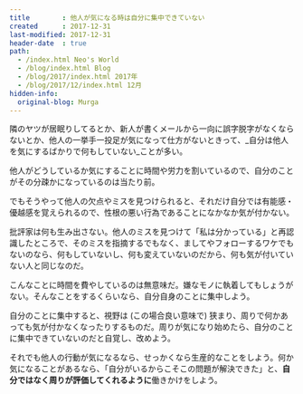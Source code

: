 ```yaml
---
title        : 他人が気になる時は自分に集中できていない
created      : 2017-12-31
last-modified: 2017-12-31
header-date  : true
path:
  - /index.html Neo's World
  - /blog/index.html Blog
  - /blog/2017/index.html 2017年
  - /blog/2017/12/index.html 12月
hidden-info:
  original-blog: Murga
---
```


隣のヤツが居眠りしてるとか、新人が書くメールから一向に誤字脱字がなくならないとか、他人の一挙手一投足が気になって仕方がないときって、_自分は他人を気にするばかりで何もしていない_ことが多い。

他人がどうしているか気にすることに時間や労力を割いているので、自分のことがその分疎かになっているのは当たり前。

でもそうやって他人の欠点やミスを見つけられると、それだけ自分では有能感・優越感を覚えられるので、性根の悪い行為であることになかなか気が付かない。

批評家は何も生み出さない。他人のミスを見つけて「私は分かっている」と再認識したところで、そのミスを指摘するでもなく、ましてやフォローするワケでもないのなら、何もしていないし、何も変えていないのだから、何も気が付いていない人と同じなのだ。

こんなことに時間を費やしているのは無意味だ。嫌なモノに執着してもしょうがない。そんなことをするくらいなら、自分自身のことに集中しよう。

自分のことに集中すると、視野は (この場合良い意味で) 狭まり、周りで何かあっても気が付かなくなったりするものだ。周りが気になり始めたら、自分のことに集中できていないのだと自覚し、改めよう。

それでも他人の行動が気になるなら、せっかくなら生産的なことをしよう。何か気になることがあるなら、「自分がいるからこそこの問題が解決できた」と、**自分ではなく周りが評価してくれるように**働きかけをしよう。
